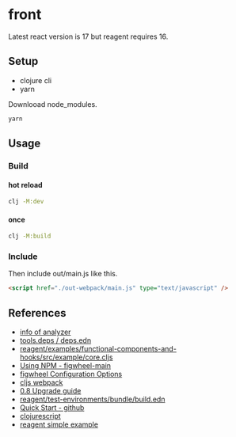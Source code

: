 # front

Latest react version is 17 but reagent requires 16.

## Setup

- clojure cli
- yarn

Downlooad node_modules.
```bash
yarn
```

## Usage

### Build

#### hot reload
```bash
clj -M:dev
```

#### once
```bash
clj -M:build
```

### Include
Then include out/main.js like this.
```html
<script href="./out-webpack/main.js" type="text/javascript" />
```

## References

- [info of analyzer](https://clojurians-log.clojureverse.org/shadow-cljs/2022-07-01/1656685747.417849)
- [tools.deps / deps.edn](https://shadow-cljs.github.io/docs/UsersGuide.html#deps-edn)
- [reagent/examples/functional-components-and-hooks/src/example/core.cljs](https://github.com/reagent-project/reagent/blob/c214466bbcf099eafdfe28ff7cb91f99670a8433/examples/functional-components-and-hooks/src/example/core.cljs)
- [Using NPM - figwheel-main](https://figwheel.org/docs/npm.html)
- [figwheel Configuration Options](https://figwheel.org/config-options.html)
- [cljs webpack](https://clojurescript.org/guides/webpack)
- [0.8 Upgrade guide](https://cljdoc.org/d/reagent/reagent/1.1.0/doc/other/0-8-upgrade-guide)
- [reagent/test-environments/bundle/build.edn](https://github.com/reagent-project/reagent/blob/master/test-environments/bundle/build.edn)
- [Quick Start - github](https://github.com/clojure/clojurescript-site/blob/53de8b8af3f6b3567e1f40838bd56e8cde022edd/content/guides/quick-start.adoc)
- [clojurescript](https://github.com/clojure/clojurescript)
- [reagent simple example](https://github.com/reagent-project/reagent/blob/master/examples/simple/src/simpleexample/core.cljs)
